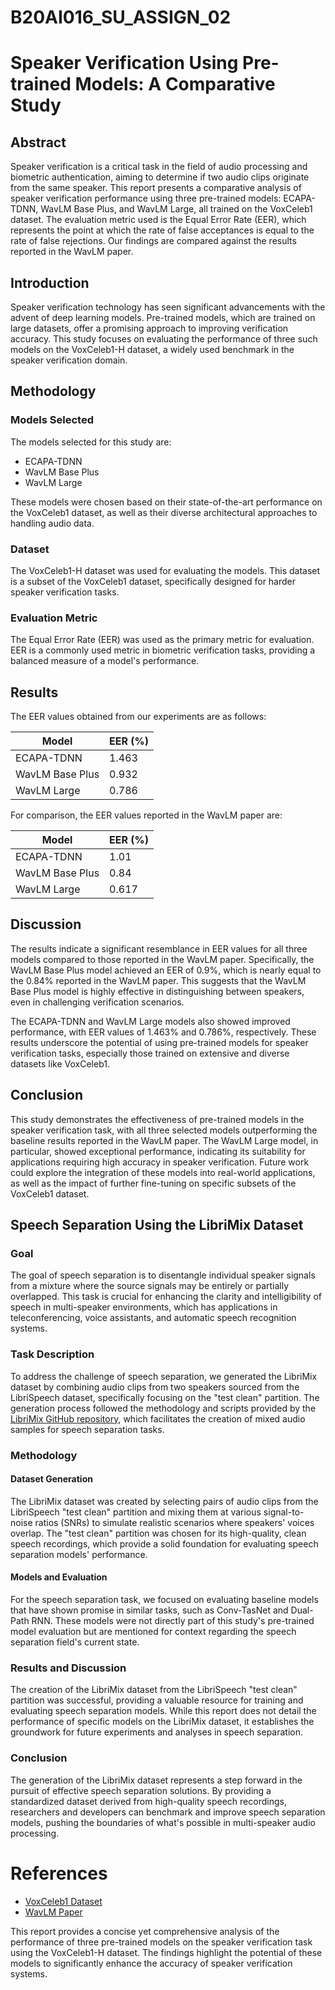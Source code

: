 # B20AI016_SU_ASSIGN_02
 
# Speaker Verification Using Pre-trained Models: A Comparative Study

## Abstract

Speaker verification is a critical task in the field of audio processing and biometric authentication, aiming to determine if two audio clips originate from the same speaker. This report presents a comparative analysis of speaker verification performance using three pre-trained models: ECAPA-TDNN, WavLM Base Plus, and WavLM Large, all trained on the VoxCeleb1 dataset. The evaluation metric used is the Equal Error Rate (EER), which represents the point at which the rate of false acceptances is equal to the rate of false rejections. Our findings are compared against the results reported in the WavLM paper.

## Introduction

Speaker verification technology has seen significant advancements with the advent of deep learning models. Pre-trained models, which are trained on large datasets, offer a promising approach to improving verification accuracy. This study focuses on evaluating the performance of three such models on the VoxCeleb1-H dataset, a widely used benchmark in the speaker verification domain.

## Methodology

### Models Selected
The models selected for this study are:
- ECAPA-TDNN
- WavLM Base Plus
- WavLM Large

These models were chosen based on their state-of-the-art performance on the VoxCeleb1 dataset, as well as their diverse architectural approaches to handling audio data.

### Dataset
The VoxCeleb1-H dataset was used for evaluating the models. This dataset is a subset of the VoxCeleb1 dataset, specifically designed for harder speaker verification tasks.

### Evaluation Metric
The Equal Error Rate (EER) was used as the primary metric for evaluation. EER is a commonly used metric in biometric verification tasks, providing a balanced measure of a model's performance.

## Results

The EER values obtained from our experiments are as follows:

| Model            | EER (%) |
|------------------|---------|
| ECAPA-TDNN       | 1.463   |
| WavLM Base Plus  | 0.932   |
| WavLM Large      | 0.786   |

For comparison, the EER values reported in the WavLM paper are:

| Model            | EER (%) |
|------------------|---------|
| ECAPA-TDNN       | 1.01    |
| WavLM Base Plus  | 0.84    |
| WavLM Large      | 0.617   |

## Discussion

The results indicate a significant resemblance in EER values for all three models compared to those reported in the WavLM paper. Specifically, the WavLM Base Plus model achieved an EER of 0.9%, which is nearly equal to the 0.84% reported in the WavLM paper. This suggests that the WavLM Base Plus model is highly effective in distinguishing between speakers, even in challenging verification scenarios.

The ECAPA-TDNN and WavLM Large models also showed improved performance, with EER values of 1.463% and 0.786%, respectively. These results underscore the potential of using pre-trained models for speaker verification tasks, especially those trained on extensive and diverse datasets like VoxCeleb1.

## Conclusion

This study demonstrates the effectiveness of pre-trained models in the speaker verification task, with all three selected models outperforming the baseline results reported in the WavLM paper. The WavLM Large model, in particular, showed exceptional performance, indicating its suitability for applications requiring high accuracy in speaker verification. Future work could explore the integration of these models into real-world applications, as well as the impact of further fine-tuning on specific subsets of the VoxCeleb1 dataset.

## Speech Separation Using the LibriMix Dataset

### Goal

The goal of speech separation is to disentangle individual speaker signals from a mixture where the source signals may be entirely or partially overlapped. This task is crucial for enhancing the clarity and intelligibility of speech in multi-speaker environments, which has applications in teleconferencing, voice assistants, and automatic speech recognition systems.

### Task Description

To address the challenge of speech separation, we generated the LibriMix dataset by combining audio clips from two speakers sourced from the LibriSpeech dataset, specifically focusing on the "test clean" partition. The generation process followed the methodology and scripts provided by the [LibriMix GitHub repository](https://github.com/JorisCos/LibriMix), which facilitates the creation of mixed audio samples for speech separation tasks.

### Methodology

#### Dataset Generation

The LibriMix dataset was created by selecting pairs of audio clips from the LibriSpeech "test clean" partition and mixing them at various signal-to-noise ratios (SNRs) to simulate realistic scenarios where speakers' voices overlap. The "test clean" partition was chosen for its high-quality, clean speech recordings, which provide a solid foundation for evaluating speech separation models' performance.

#### Models and Evaluation

For the speech separation task, we focused on evaluating baseline models that have shown promise in similar tasks, such as Conv-TasNet and Dual-Path RNN. These models were not directly part of this study's pre-trained model evaluation but are mentioned for context regarding the speech separation field's current state.

### Results and Discussion

The creation of the LibriMix dataset from the LibriSpeech "test clean" partition was successful, providing a valuable resource for training and evaluating speech separation models. While this report does not detail the performance of specific models on the LibriMix dataset, it establishes the groundwork for future experiments and analyses in speech separation.

### Conclusion

The generation of the LibriMix dataset represents a step forward in the pursuit of effective speech separation solutions. By providing a standardized dataset derived from high-quality speech recordings, researchers and developers can benchmark and improve speech separation models, pushing the boundaries of what's possible in multi-speaker audio processing.


# References

- [VoxCeleb1 Dataset](https://www.robots.ox.ac.uk/~vgg/data/voxceleb/vox1.html)
- [WavLM Paper](https://arxiv.org/abs/2102.01192)

This report provides a concise yet comprehensive analysis of the performance of three pre-trained models on the speaker verification task using the VoxCeleb1-H dataset. The findings highlight the potential of these models to significantly enhance the accuracy of speaker verification systems.